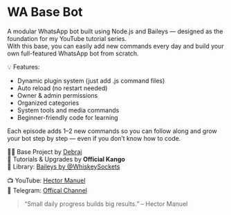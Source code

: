 # WA Base Bot

A modular WhatsApp bot built using Node.js and Baileys — designed as the foundation for my YouTube tutorial series.  
With this base, you can easily add new commands every day and build your own full-featured WhatsApp bot from scratch.

💡 Features:
- Dynamic plugin system (just add .js command files)
- Auto reload (no restart needed)
- Owner & admin permissions
- Organized categories
- System tools and media commands
- Beginner-friendly code for learning

Each episode adds 1–2 new commands so you can follow along and grow your bot step by step — even if you don’t know how to code.

👨‍💻 Base Project by [Debraj](https://t.me/debrajzero)  
🎥 Tutorials & Upgrades by **Official Kango**  
🔗 Library: [Baileys by @WhiskeySockets](https://github.com/WhiskeySockets/Baileys)

📺 YouTube: [Hector Manuel](https://youtube.com/@official_manuel)  
💬 Telegram: [Offical Channel](https://t.me/kangoxmd)

> “Small daily progress builds big results.” – Hector Manuel
